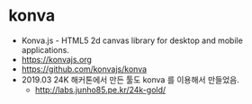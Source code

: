 # konva
* Konva.js - HTML5 2d canvas library for desktop and mobile applications.
* https://konvajs.org
* https://github.com/konvajs/konva
* 2019.03 24K 해커톤에서 만든 툴도 konva 를 이용해서 만들었음.
  * http://labs.junho85.pe.kr/24k-gold/
